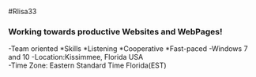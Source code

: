 #Rlisa33
### **Working towards productive Websites and WebPages!**
-Team oriented
*Skills
 *Listening
 *Cooperative
 *Fast-paced
-Windows 7 and 10
-Location:Kissimmee, Florida USA  
-Time Zone: Eastern Standard Time Florida(EST)
